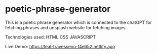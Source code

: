 # poetic-phrase-generator
 This is a poetic phrase generator which is connected to the chatGPT for fetching phrases and unsplash website for fetching images.

 Technologies used:
 HTML
 CSS
 JAVASCRIPT

Live Demo: https://teal-travesseiro-f4e652.netlify.app
